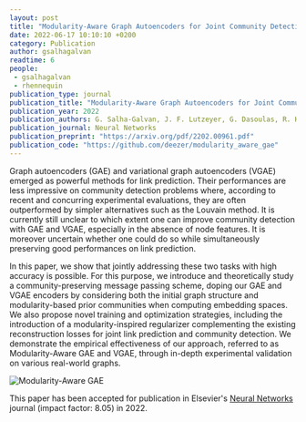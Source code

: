 ```yaml
---
layout: post
title: "Modularity-Aware Graph Autoencoders for Joint Community Detection and Link Prediction"
date: 2022-06-17 10:10:10 +0200
category: Publication
author: gsalhagalvan
readtime: 6
people:
 - gsalhagalvan
 - rhennequin
publication_type: journal
publication_title: "Modularity-Aware Graph Autoencoders for Joint Community Detection and Link Prediction"
publication_year: 2022
publication_authors: G. Salha-Galvan, J. F. Lutzeyer, G. Dasoulas, R. Hennequin, M. Vazirgiannis
publication_journal: Neural Networks
publication_preprint: "https://arxiv.org/pdf/2202.00961.pdf"
publication_code: "https://github.com/deezer/modularity_aware_gae"
---
```


Graph autoencoders (GAE) and variational graph autoencoders (VGAE) emerged as powerful methods for link prediction. Their performances are less impressive on community detection problems where, according to recent and concurring experimental evaluations, they are often outperformed by simpler alternatives such as the Louvain method. It is currently still unclear to which extent one can improve community detection with GAE and VGAE, especially in the absence of node features. It is moreover uncertain whether one could do so while simultaneously preserving good performances on link prediction. 

In this paper, we show that jointly addressing these two tasks with high accuracy is possible. For this purpose, we introduce and theoretically study a community-preserving message passing scheme, doping our GAE and VGAE encoders by considering both the initial graph structure and modularity-based prior communities when computing embedding spaces. We also propose novel training and optimization strategies, including the introduction of a modularity-inspired regularizer complementing the existing reconstruction losses for joint link prediction and community detection. 
We demonstrate the empirical effectiveness of our approach, referred to as Modularity-Aware GAE and VGAE, through in-depth experimental validation on various real-world graphs.

<div class="publication-illustration">
    <img
        src="{{ '/static/images/publis/salhagalvan22neunet/modawaregae.png' | prepend: site.url }}"
        alt="Modularity-Aware GAE"/>
</div>

This paper has been accepted for publication in Elsevier's [Neural Networks](https://www.journals.elsevier.com/neural-networks) journal (impact factor: 8.05) in 2022.
